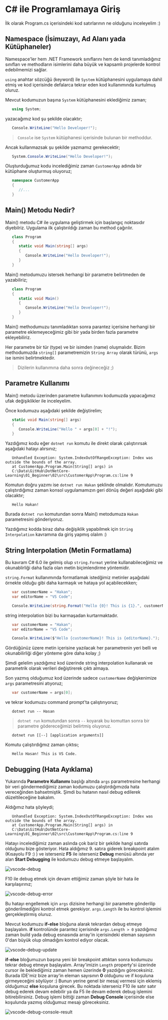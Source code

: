 # C# ile Programlamaya Giriş

İlk olarak Program.cs içerisindeki kod satırlarının ne olduğunu inceleyelim :)

## Namespace (İsimuzayı, Ad Alanı yada Kütüphaneler)

Namespace'ler hem .NET Framework sınıflarını hem de kendi tanımladığınız sınıfları ve methodların isimlerini daha büyük ve kapsamlı projelerde kontrol edebilmemizi sağlar.

`using` anahtar sözcüğü (keyword) ile `System` kütüphanesini uygulamaya dahil etmiş ve kod içerisinde defalarca tekrar eden kod kullanımında kurtulmuş oluruz.

Mevcut kodumuzun başına `System` kütüphanesini eklediğimiz zaman;

``` csharp
   using System;
```

yazacağımız kod şu şekilde olacaktır;

``` csharp
   Console.WriteLine("Hello Developer!");
```

> `Console` ise `System` kütüphanesi içerisinde bulunan bir methoddur.

Ancak kullanmazsak şu şekilde yazmamız gerekecektir;

``` csharp
   System.Console.WriteLine("Hello Developer!");
```

Oluşturduğumuz kodu incelediğimiz zaman `CustomerApp` adında bir kütüphane oluşturmuş oluyoruz;

``` csharp
   namespace CustomerApp
   {
      //...
   }
```

## Main() Metodu Nedir?

Main() metodu C# ile uygulama geliştirmek için başlangıç noktasıdır diyebilriz. Uygulama ilk çalıştırıldığı zaman bu method çağırılır.

``` csharp
   class Program
   {
      static void Main(string[] args)
      {
         Console.WriteLine("Hello Developer!");
      }
   }
```

Main() metodumuzu istersek herhangi bir parametre belirtmeden de yazabiliriz;

``` csharp
   class Program
   {
      static void Main()
      {
         Console.WriteLine("Hello Developer!");
      }
   }
```

Main() methodumuzu tanımladıktan sonra parantez içerisine herhangi bir parametre eklemeyeceğimiz gibi bir yada birden fazla parametre ekleyebiliriz.

Her parametre bir tür (type) ve bir isimden (name) oluşmalıdır. Bizim methodumuzda `string[]` parametremizin `String Array` olarak türünü, `args` ise ismini belirtmektedir.

> Dizilerin kullanımına daha sonra değineceğiz ;)

## Parametre Kullanımı

Main() metodu üzerinden parametre kullanımını kodumuzda yapacağımız ufak değişiklikler ile inceleyelim.

Önce kodumuzu aşağıdaki şekilde değiştirelim;

``` csharp
   static void Main(string[] args)
   {
      Console.WriteLine("Hello " + args[0] + "!");
   }
```

Yazdığımız kodu eğer `dotnet run` komutu ile direkt olarak çalıştırırsak aşağıdaki hatayı alırsınız;

``` command
   Unhandled Exception: System.IndexOutOfRangeException: Index was outside the bounds of the array.
   at CustomerApp.Program.Main(String[] args) in
   C:\Data\GitHub\DotNetCore-Learning\01_Beginner\02\src\CustomerApp\Program.cs:line 9
```

Komutun doğru yazımı ise `dotnet run Hakan` şeklinde olmalıdır. Komutumuzu çalıştırdığımız zaman konsol uygulamamızın geri dönüş değeri aşağıdaki gibi olacaktır;

``` console
   Hello Hakan!
```

Burada `dotnet run` komutundan sonra Main() metodumuza `Hakan` parametresini gönderiyoruz.

Yazdığımız kodda biraz daha değişiklik yapabilmek için `String Interpolation` kavramına da giriş yapmış olalım :)

## String Interpolation (Metin Formatlama)

Bu kavram C# 6.0 ile gelmiş olup `string.Format` yerine kullanabileceğimiz ve okunablirliği daha fazla olan metin biçimlendirme yöntemidir.

`string.Format` kullanımında formatlamak istedğimiz metinler aşağıdaki örnekte olduğu gibi daha karmaşık ve hataya yol açabilecekken;

``` csharp
   var customerName = "Hakan";
   var editorName = "VS Code";

   Console.WriteLine(string.Format("Hello {0}! This is {1}.", customerName, editorName));
```

string interpolation bizi bu karmaşadan kurtarmaktadır.

``` csharp
   var customerName = "Hakan";
   var editorName = "VS Code";

   Console.WriteLine($"Hello {customerName}! This is {editorName}.");
```

Gördüğünüz üzere metin içerisine yazılacak her parametrenin yeri belli ve okunabilirliği diğer yönteme göre daha kolay ;)

Şimdi gelelim yazdığımız kod üzerinde string interpolation kullanarak ve parametrik olarak verileri değiştirerek çıktı almaya.

Son yazmış olduğumuz kod üzerinde sadece `customerName` değişkenimize `args` parametresini atıyoruz;

``` csharp
   var customerName = args[0];
```

ve tekrar kodumuzu command prompt'ta çalıştırıyoruz;

``` command
   dotnet run -- Hasan
```

> `dotnet run` komutundan sonra  `--` koyarak bu komuttan sonra bir parametre gödereceğimizi belirtmiş oluyoruz.

``` command
   dotnet run [[--] [application arguments]]
```

Komutu çalıştırdığmız zaman çıktısı;

``` command
   Hello Hasan! This is VS Code.
```

## Debugging (Hata Ayıklama)

Yukarında <strong>Parametre Kullanımı</strong> başlığı altında `args` parametresine herhangi bir veri göndermediğimiz zaman kodumuzu çalıştırdığımızda hata vereceğinden bahsetmiştik. Şimdi bu hatanın nasıl debug edilerek düzeltileceğine bakalım.

Aldığımız hata şöyleydi;

``` command
   Unhandled Exception: System.IndexOutOfRangeException: Index was outside the bounds of the array.
   at CustomerApp.Program.Main(String[] args) in
   C:\Data\GitHub\DotNetCore-Learning\01_Beginner\02\src\CustomerApp\Program.cs:line 9
```

Hatayı incelediğimiz zaman aslında çok bariz bir şekilde hangi satırda olduğunu bize gösteriyor. Hata aldığımız 9. satıra giderek breakpoint atalım (Kısayolu F9 :) ) ve isterseniz <strong>F5</strong> ile isterseniz <strong>Debug</strong> menüsü altında yer alan <strong>Start Debugging</strong> ile kodumuzu debug etmeye başlayalım.

![vscode-debug](https://user-images.githubusercontent.com/19264860/63210340-c8ce6200-c0f5-11e9-9072-c56dca16033c.png)

F10 ile debug etmek için devam ettiğimiz zaman şöyle bir hata ile karşılaşırınız;

![vscode-debug-error](https://user-images.githubusercontent.com/19264860/63210460-2dd68780-c0f7-11e9-9772-834e722a5934.png)

Bu hatayı engellemek için `args` dizisine herhangi bir parametre gönderilip gönderilmediğini kontrol etmek gerekiyor. `args.Length` ile bu kontrol işlemini gerçekleştirmiş oluruz.

Mevcut kodumuzu <strong>if-else</strong> bloğuna alarak tekrardan debug etmeye başlayalım. <strong>if</strong> kontrolünde parantez içerisinde `args.Length > 0` yazdığımız zaman build yada debug esnasında array'in içerisindeki eleman sayısının 0'dan büyük olup olmadığını kontrol ediyor olacak.

![vscode-debug-update](https://user-images.githubusercontent.com/19264860/63211033-9a9f5100-c0fa-11e9-9c36-efd0a9383b81.png)

<strong>if-else</strong> bloğumuzun başına yeni bir breakpoint attıktan sonra kodumuzu tekrar debug etmeye başlayalım. Array'imizin `Length` property'si üzerinde cursor ile beklediğimiz zaman hemen üzerinde <strong>0</strong> yazdığını göreceksiniz. Burada IDE'miz bize array'in eleman sayısının <strong>0</strong> olduğunu ve if koşuluna girmeyeceğini söylüyor :) Bunun yerine genel bir mesaj vermesi için eklemiş olduğumuz <strong>else</strong> koşuluna girecek. Bu noktada isterseniz F10 ile satır satır debug ederek devam edebilir ya da F5 ile devam ederek debug işlemini bitirebilirsiniz. Debug işlemi bittiği zaman <strong>Debug Console</strong> içerisinde else koşulunda yazmış olduğumuz mesajı göreceksiniz.

![vscode-debug-console-result](https://user-images.githubusercontent.com/19264860/63424084-5374d100-c416-11e9-84dd-ea7b1ac125f9.png)
